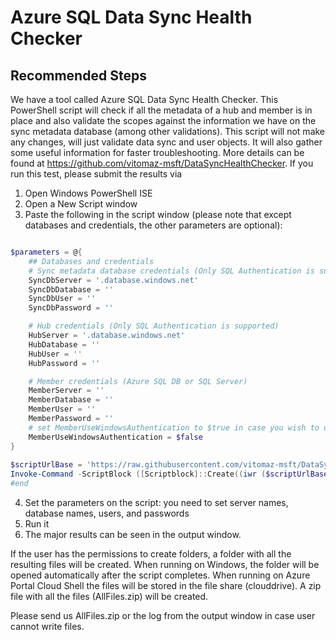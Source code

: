 <properties
	pageTitle="Azure SQL Data Sync Health Checker"
	description="Azure SQL Data Sync Health Checker"
	infoBubbleText="Azure SQL Data Sync Health Checker"
	service="microsoft.sql"
	resource="servers"
	ms.author="vitomaz"
	authors="vitomaz-msft"
	displayOrder=""
	articleId="sql_datasync_healthchecker"
	diagnosticScenario="SqlDataSync"
	selfHelpType="diagnostics"
	supportTopicIds="32574329"
	resourceTags=""
	productPesIds="13491"
	cloudEnvironments="public,blackForest,fairfax,mooncake"
/>

# Azure SQL Data Sync Health Checker

## **Recommended Steps**

We have a tool called Azure SQL Data Sync Health Checker. This PowerShell script will check if all the metadata of a hub and member is in place and also validate the scopes against the information we have on the sync metadata database (among other validations). This script will not make any changes, will just validate data sync and user objects. It will also gather some useful information for faster troubleshooting. More details can be found at https://github.com/vitomaz-msft/DataSyncHealthChecker. If you run this test, please submit the results via 


1. Open Windows PowerShell ISE
2. Open a New Script window
3. Paste the following in the script window (please note that except databases and credentials, the other parameters are optional):

```powershell

$parameters = @{
    ## Databases and credentials
    # Sync metadata database credentials (Only SQL Authentication is supported)
    SyncDbServer = '.database.windows.net'
    SyncDbDatabase = ''
    SyncDbUser = ''
    SyncDbPassword = ''

    # Hub credentials (Only SQL Authentication is supported)
    HubServer = '.database.windows.net'
    HubDatabase = ''
    HubUser = ''
    HubPassword = ''

    # Member credentials (Azure SQL DB or SQL Server)
    MemberServer = ''
    MemberDatabase = ''
    MemberUser = ''
    MemberPassword = ''
    # set MemberUseWindowsAuthentication to $true in case you wish to use integrated Windows authentication (MemberUser and MemberPassword will be ignored)
    MemberUseWindowsAuthentication = $false
}
 
$scriptUrlBase = 'https://raw.githubusercontent.com/vitomaz-msft/DataSyncHealthChecker/master'
Invoke-Command -ScriptBlock ([Scriptblock]::Create((iwr ($scriptUrlBase+'/Data%20Sync%20Health%20Checker.ps1')).Content)) -ArgumentList $parameters
#end

```

4. Set the parameters on the script: you need to set server names, database names, users, and passwords
5. Run it
6. The major results can be seen in the output window. 

If the user has the permissions to create folders, a folder with all the resulting files will be created. When running on Windows, the folder will be opened automatically after the script completes. When running on Azure Portal Cloud Shell the files will be stored in the file share (clouddrive). A zip file with all the files (AllFiles.zip) will be created. 

Please send us AllFiles.zip or the log from the output window in case user cannot write files.
